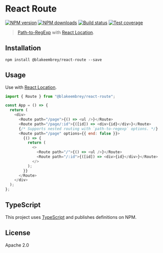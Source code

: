 # React Route

[![NPM version][npm-image]][npm-url]
[![NPM downloads][downloads-image]][downloads-url]
[![Build status][travis-image]][travis-url]
[![Test coverage][coveralls-image]][coveralls-url]

> [Path-to-RegExp](https://github.com/pillarjs/path-to-regexp) with [React Location](https://github.com/blakeembrey/react-location).

## Installation

```
npm install @blakeembrey/react-route --save
```

## Usage

Use with [React Location](https://github.com/blakeembrey/react-location).

```js
import { Route } from "@blakeembrey/react-route";

const App = () => {
  return (
    <div>
      <Route path="/page">{() => <ul />}</Route>
      <Route path="/page/:id">{([id]) => <div>{id}</div>}</Route>
      {/* Supports nested routing with `path-to-regexp` options. */}
      <Route path="/page" options={{ end: false }}>
        {() => {
          return (
            <>
              <Route path="/">{() => <ul />}</Route>
              <Route path="/:id">{([id]) => <div>{id}</div>}</Route>
            </>
          );
        }}
      </Route>
    </div>
  );
};
```

## TypeScript

This project uses [TypeScript](https://github.com/Microsoft/TypeScript) and publishes definitions on NPM.

## License

Apache 2.0

[npm-image]: https://img.shields.io/npm/v/@blakeembrey/react-route.svg?style=flat
[npm-url]: https://npmjs.org/package/@blakeembrey/react-route
[downloads-image]: https://img.shields.io/npm/dm/@blakeembrey/react-route.svg?style=flat
[downloads-url]: https://npmjs.org/package/@blakeembrey/react-route
[travis-image]: https://img.shields.io/travis/blakeembrey/react-route.svg?style=flat
[travis-url]: https://travis-ci.org/blakeembrey/react-route
[coveralls-image]: https://img.shields.io/coveralls/blakeembrey/react-route.svg?style=flat
[coveralls-url]: https://coveralls.io/r/blakeembrey/react-route?branch=master
